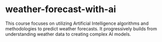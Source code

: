# weather-forecast-with-ai
This course focuses on utilizing Artificial Intelligence algorithms and methodologies to predict weather forecasts. It progressively builds from understanding weather data to creating complex AI models.
